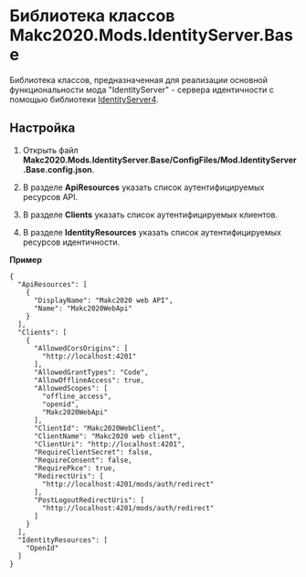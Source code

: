 # Библиотека классов Makc2020.Mods.IdentityServer.Base

Библиотека классов, предназначенная для реализации основной функциональности мода "IdentityServer" -
сервера идентичности с помощью библиотеки [IdentityServer4](http://docs.identityserver.io/en/latest/index.html).

## Настройка

1. Открыть файл **Makc2020.Mods.IdentityServer.Base/ConfigFiles/Mod.IdentityServer.Base.config.json**.

2. В разделе **ApiResources** указать список аутентифицируемых ресурсов API.

3. В разделе **Clients** указать список аутентифицируемых клиентов.

4. В разделе **IdentityResources** указать список аутентифицируемых ресурсов идентичности.

**Пример**

    {
      "ApiResources": [
        {
          "DisplayName": "Makc2020 web API",
          "Name": "Makc2020WebApi"
        }
      ],
      "Clients": [
        {
          "AllowedCorsOrigins": [
            "http://localhost:4201"
          ],
          "AllowedGrantTypes": "Code",
          "AllowOfflineAccess": true,
          "AllowedScopes": [
            "offline_access",
            "openid",
            "Makc2020WebApi"
          ],
          "ClientId": "Makc2020WebClient",
          "ClientName": "Makc2020 web client",
          "ClientUri": "http://localhost:4201",
          "RequireClientSecret": false,
          "RequireConsent": false,
          "RequirePkce": true,
          "RedirectUris": [
            "http://localhost:4201/mods/auth/redirect"
          ],
          "PostLogoutRedirectUris": [
            "http://localhost:4201/mods/auth/redirect"
          ]
        }
      ],
      "IdentityResources": [
        "OpenId"
      ]
    }
